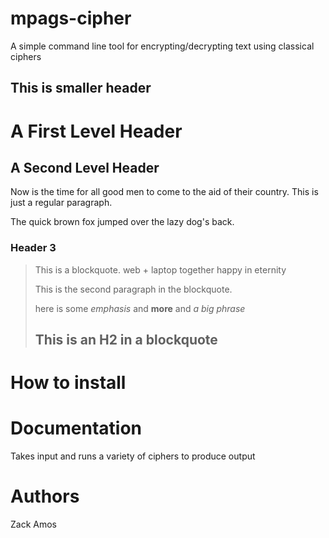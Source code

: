 # mpags-cipher
A simple command line tool for encrypting/decrypting text using classical ciphers

## This is smaller header

A First Level Header
====================

A Second Level Header
---------------------

Now is the time for all good men to come to
the aid of their country. This is just a
regular paragraph.

The quick brown fox jumped over the lazy
dog's back.

### Header 3

> This is a blockquote. web + laptop together happy in eternity
> 
> This is the second paragraph in the blockquote.
>
>here is some *emphasis* and **more** and _a big phrase_ 
>
> ## This is an H2 in a blockquote

# How to install

# Documentation
Takes input and runs a variety of ciphers to produce output

# Authors
Zack Amos




